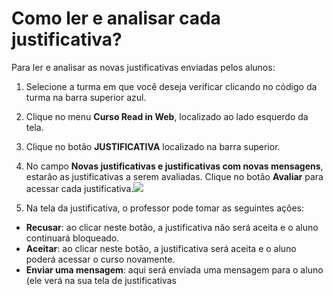 # Como ler e analisar cada justificativa?

Para ler e analisar as novas justificativas enviadas pelos alunos:

1. Selecione a turma em que você deseja verificar clicando no código da turma na barra superior azul.

2. Clique no menu **Curso Read in Web**, localizado ao lado esquerdo da tela.

3. Clique no botão **JUSTIFICATIVA** localizado na barra superior.

4. No campo **Novas justificativas e justificativas com novas mensagens**, estarão as justificativas a serem avaliadas. Clique no botão **Avaliar** para acessar cada justificativa.![](https://raw.githubusercontent.com/mupi/readinweb-docs/master/images/request.png)

5. Na tela da justificativa, o professor pode tomar as seguintes ações:
  * **Recusar**: ao clicar neste botão, a justificativa não será aceita e o aluno continuará bloqueado.
  * **Aceitar**: ao clicar neste botão, a justificativa será aceita e o aluno poderá acessar o curso novamente.
  * **Enviar uma mensagem**: aqui será enviada uma mensagem para o aluno (ele verá na sua tela de justificativas
[](https://raw.githubusercontent.com/mupi/readinweb-docs/master/images/request-view.png)


